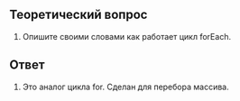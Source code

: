 ## Теоретический вопрос

1. Опишите своими словами как работает цикл forEach.

## Ответ

1. Это аналог цикла for. Сделан для перебора массива.